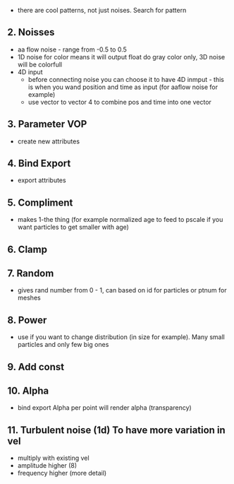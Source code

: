 - there are cool patterns, not just noises. Search for pattern
## 2. Noisses
- aa flow noise - range from -0.5 to 0.5
- 1D noise for color means it will output float do gray color only, 3D noise will be colorfull
- 4D input
  - before connecting noise you can choose it to have 4D inmput - this is when you wand position and time as input (for aaflow noise for example)
  - use vector to vector 4 to combine pos and time into one vector
## 3. Parameter VOP
- create new attributes
## 4. Bind Export
- export attributes
## 5. Compliment
- makes 1-the thing (for example normalized age to feed to pscale if you want particles to get smaller with age)
## 6. Clamp
## 7. Random
- gives rand number from 0 - 1, can based on id for particles or ptnum for meshes
## 8. Power
- use if you want to change distribution (in size for example). Many small particles and only few big ones
## 9. Add const
## 10. Alpha
- bind export Alpha per point will render alpha (transparency)
## 11. Turbulent noise (1d) To have more variation in vel
- multiply with existing vel
- amplitude higher (8)
- frequency higher (more detail)


